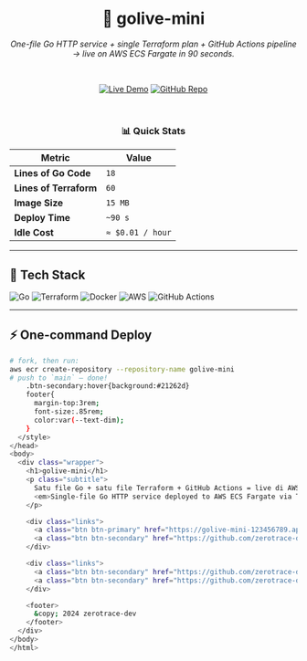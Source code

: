 <div align="center">

# 🚀 golive-mini

*One-file Go HTTP service + single Terraform plan + GitHub Actions pipeline → live on AWS ECS Fargate in 90 seconds.*

<br/>

[![Live Demo](https://img.shields.io/badge/🚀_LIVE-Open_Demo-00d4aa?style=for-the-badge&logo=aws)](https://golive-mini-123456789.ap-southeast-1.elb.amazonaws.com)
[![GitHub Repo](https://img.shields.io/badge/📦_REPO-GitHub-181717?style=for-the-badge&logo=github)](https://github.com/zerotrace-dev/golive-mini)

<br/>

### 📊 Quick Stats

| Metric | Value |
|--------|-------|
| **Lines of Go Code** | `18` |
| **Lines of Terraform** | `60` |
| **Image Size** | `15 MB` |
| **Deploy Time** | `~90 s` |
| **Idle Cost** | `≈ $0.01 / hour` |

</div>

---

## 🧰 Tech Stack
![Go](https://img.shields.io/badge/Go-1.22-00ADD8?style=flat-square&logo=go)
![Terraform](https://img.shields.io/badge/Terraform-1.6-5C4EE5?style=flat-square&logo=terraform)
![Docker](https://img.shields.io/badge/Docker-Multi--stage-2496ED?style=flat-square&logo=docker)
![AWS](https://img.shields.io/badge/AWS-ECS_Fargate-FF9900?style=flat-square&logo=amazon-aws)
![GitHub Actions](https://img.shields.io/badge/GitHub_Actions-2088FF?style=flat-square&logo=github-actions)

---

## ⚡ One-command Deploy

```bash
# fork, then run:
aws ecr create-repository --repository-name golive-mini
# push to `main` — done!
    .btn-secondary:hover{background:#21262d}
    footer{
      margin-top:3rem;
      font-size:.85rem;
      color:var(--text-dim);
    }
  </style>
</head>
<body>
  <div class="wrapper">
    <h1>golive-mini</h1>
    <p class="subtitle">
      Satu file Go + satu file Terraform + GitHub Actions = live di AWS ECS Fargate dalam 90 detik.<br/>
      <em>Single-file Go HTTP service deployed to AWS ECS Fargate via Terraform & GitHub Actions in 90 seconds.</em>
    </p>

    <div class="links">
      <a class="btn btn-primary" href="https://golive-mini-123456789.ap-southeast-1.elb.amazonaws.com" target="_blank" rel="noopener">🚀 Lihat Demo</a>
      <a class="btn btn-secondary" href="https://github.com/zerotrace-dev/golive-mini" target="_blank" rel="noopener">📦 GitHub Repo</a>
    </div>

    <div class="links">
      <a class="btn btn-secondary" href="https://github.com/zerotrace-dev/golive-mini#readme">📖 Petunjuk Deploy</a>
      <a class="btn btn-secondary" href="https://github.com/zerotrace-dev/golive-mini/actions/workflows/ci.yml">⚙️ Pipeline CI/CD</a>
    </div>

    <footer>
      &copy; 2024 zerotrace-dev
    </footer>
  </div>
</body>
</html>
